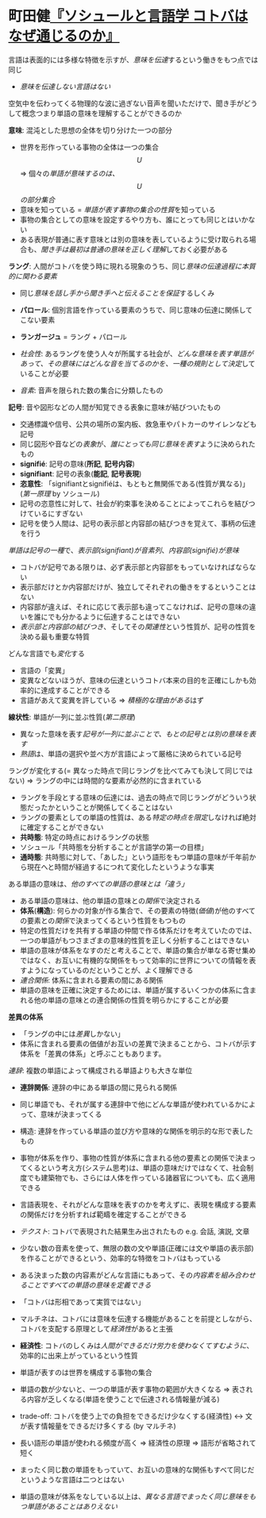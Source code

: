 # 町田健[『ソシュールと言語学 コトバはなぜ通じるのか』](urn:isbn:4061497634)
言語は表面的には多様な特徴を示すが、*意味を伝達*するという働きをもつ点では同じ
- *意味を伝達しない言語はない*

空気中を伝わってくる物理的な波に過ぎない音声を聞いただけで、聞き手がどうして概念つまり単語の意味を理解することができるのか

**意味**: 混沌とした思想の全体を切り分けた一つの部分
- 世界を形作っている事物の全体は一つの集合$$U$$ ⇒ 個々の*単語が意味するのは、$$U$$の部分集合*
- 意味を知っている = *単語が表す事物の集合の性質*を知っている
- 事物の集合としての意味を設定するやり方も、誰にとっても同じとはいかない
- ある表現が普通に表す意味とは別の意味を表しているように受け取られる場合も、*聞き手は最初は普通の意味を正しく理解*しておく必要がある

**ラング**: 人間がコトバを使う時に現れる現象のうち、同じ*意味の伝達過程に本質的に関わる要素*
- 同じ*意味を話し手から聞き手へと伝えることを保証*するしくみ
- **パロール**: 個別言語を作っている要素のうちで、同じ意味の伝達に関係してこない要素
- **ランガージュ** = ラング + パロール
- *社会性*: あるラングを使う人々が所属する社会が、*どんな意味を表す単語があって、その意味にはどんな音を当てるのかを、一種の規則として決定*していることが必要

- *音素*: 音声を限られた数の集合に分類したもの

**記号**: 音や図形などの人間が知覚できる表象に意味が結びついたもの
- 交通標識や信号、公共の場所の案内板、救急車やパトカーのサイレンなども記号
- 同じ図形や音などの*表象*が、*誰にとっても同じ意味を表す*ように決められたもの
- **signifié**: 記号の意味(**所記**, **記号内容**)
- **signifiant**: 記号の表象(**能記**, **記号表現**)
- **恣意性**: 「signifiantとsignifiéは、もともと無関係である(性質が異なる)」(*第一原理* by ソシュール)
- 記号の恣意性に対して、社会が約束事を決めることによってこれらを結びつけているにすぎない
- 記号を使う人間は、記号の表示部と内容部の結びつきを覚えて、事柄の伝達を行う

*単語は記号の一種*で、*表示部(signifiant)が音素列*、*内容部(signifié)が意味*
- コトバが記号である限りは、必ず表示部と内容部をもっていなければならない
- 表示部だけとか内容部だけが、独立してそれぞれの働きをするということはない
- 内容部が違えば、それに応じて表示部も違ってこなければ、記号の意味の違いを誰にでも分かるように伝達することはできない
- *表示部と内容部の結びつき*、そしてその*関連性*という性質が、記号の性質を決める最も重要な特質

どんな言語でも*変化*する
- 言語の「変異」
- 変異などないほうが、意味の伝達というコトバ本来の目的を正確にしかも効率的に達成することができる
- 言語があえて変異を許している ⇒ *積極的な理由がある*はず

**線状性**: 単語が一列に並ぶ性質(*第二原理*)
- 異なった意味を表す*記号が一列に並ぶことで、もとの記号とは別の意味を表す*
- *熟語*は、単語の選択や並べ方が言語によって厳格に決められている記号

ラングが変化する(= 異なった時点で同じラングを比べてみても決して同じではない) ⇒ ラングの中には時間的な要素が必然的に含まれている
- ラングを手段とする意味の伝達には、過去の時点で同じラングがどういう状態だったかということが関係してくることはない
- ラングの要素としての単語の性質は、ある*特定の時点を限定*しなければ絶対に確定することができない
- **共時態**: 特定の時点におけるラングの状態
- ソシュール「共時態を分析することが言語学の第一の目標」
- **通時態**: 共時態に対して、「あした」という語形をもつ単語の意味が千年前から現在へと時間が経過するにつれて変化したというような事実

ある単語の意味は、*他のすべての単語の意味とは「違う」*
- ある単語の意味は、他の単語の意味との*関係*で決定される
- **体系**(**構造**): 何らかの対象が作る集合で、その要素の特徴(*価値*)が他のすべての要素との*関係*で決まってくるという性質をもつもの
- 特定の性質だけを共有する単語の仲間で作る体系だけを考えていたのでは、一つの単語がもつさまざまの意味的性質を正しく分析することはできない
- 単語の意味が体系をなすのだと考えることで、単語の集合が単なる寄せ集めではなく、お互いに有機的な関係をもって効率的に世界についての情報を表すようになっているのだということが、よく理解できる
- *連合関係*: 体系に含まれる要素の間にある関係
- 単語の意味を正確に決定するためには、単語が属するいくつかの体系に含まれる他の単語の意味との連合関係の性質を明らかにすることが必要

**差異の体系**
- 「ラングの中には*差異*しかない」
- 体系に含まれる要素の価値がお互いの差異で決まることから、コトバが示す体系を「差異の体系」と呼ぶこともあります。

*連辞*: 複数の単語によって構成される単語よりも大きな単位
- **連辞関係**: 連辞の中にある単語の間に見られる関係
- 同じ単語でも、それが属する連辞中で他にどんな単語が使われているかによって、意味が決まってくる
- 構造: 連辞を作っている単語の並び方や意味的な関係を明示的な形で表したもの

- 事物が体系を作り、事物の性質が体系に含まれる他の要素との関係で決まってくるという考え方(システム思考)は、単語の意味だけではなくて、社会制度でも建築物でも、さらには人体を作っている諸器官についても、広く適用できる

- 言語表現を、それがどんな意味を表すのかを考えずに、表現を構成する要素の関係だけを分析すれば範疇を確定することができる

- *テクスト*: コトバで表現された結果生み出されたもの e.g. 会話, 演説, 文章
- 少ない数の音素を使って、無限の数の文や単語(正確には文や単語の表示部)を作ることができるという、効率的な特徴をコトバはもっている
- ある決まった数の内容素がどんな言語にもあって、その*内容素を組み合わせることですべての単語の意味を定義できる*

- 「コトバは形相であって実質ではない」

- マルチネは、コトバには意味を伝達する機能があることを前提としながら、コトバを支配する原理として*経済性*があると主張
- **経済性**: コトバのしくみは*人間ができるだけ労力を使わなくてすむように*、効率的に出来上がっているという性質
- 単語が表すのは世界を構成する事物の集合
- 単語の数が少ないと、一つの単語が表す事物の範囲が大きくなる ⇒ 表される内容が乏しくなる(単語を使うことで伝達される情報量が減る)
- trade-off: コトバを使う上での負担をできるだけ少なくする(経済性) ↔ 文が表す情報量をできるだけ多くする (by マルチネ)
- 長い語形の単語が使われる頻度が高く ⇒ 経済性の原理 ⇒ 語形が省略されて短く

- まったく同じ数の単語をもっていて、お互いの意味的な関係もすべて同じだというような言語は二つとはない
- 単語の意味が体系をなしている以上は、*異なる言語でまったく同じ意味をもつ単語があることはありえない*
